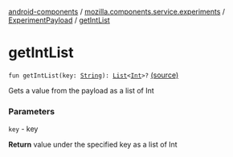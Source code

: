 [android-components](../../index.md) / [mozilla.components.service.experiments](../index.md) / [ExperimentPayload](index.md) / [getIntList](./get-int-list.md)

# getIntList

`fun getIntList(key: `[`String`](https://kotlinlang.org/api/latest/jvm/stdlib/kotlin/-string/index.html)`): `[`List`](https://kotlinlang.org/api/latest/jvm/stdlib/kotlin.collections/-list/index.html)`<`[`Int`](https://kotlinlang.org/api/latest/jvm/stdlib/kotlin/-int/index.html)`>?` [(source)](https://github.com/mozilla-mobile/android-components/blob/master/components/service/experiments/src/main/java/mozilla/components/service/experiments/ExperimentPayload.kt#L63)

Gets a value from the payload as a list of Int

### Parameters

`key` - key

**Return**
value under the specified key as a list of Int

